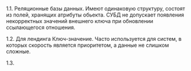 1.1. Реляционные базы данных. Имеют одинаковую структуру, состоят из полей, хранящих атрибуты обьекта. СУБД не допускает появления некорректных значений внешнего ключа при обновлении ссылающегося отношения.

1.2. Для лендинга Ключ-значение. Часто используется для систем, в которых скорость является приоритетом, а данные не слишком сложные.

1.3. 